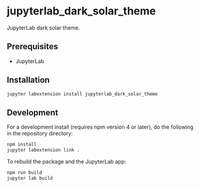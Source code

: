 # jupyterlab_dark_solar_theme

JupyterLab dark solar theme.

## Prerequisites

* JupyterLab

## Installation

```bash
jupyter labextension install jupyterlab_dark_solar_theme
```

## Development

For a development install (requires npm version 4 or later), do the following in the repository directory:

```bash
npm install
jupyter labextension link .
```

To rebuild the package and the JupyterLab app:

```bash
npm run build
jupyter lab build
```
